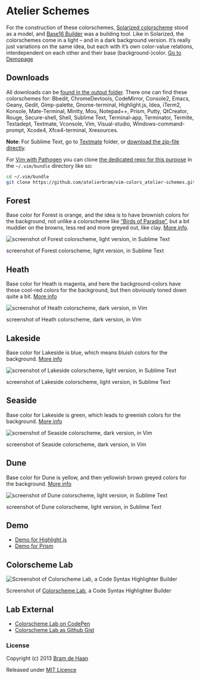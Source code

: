 Atelier Schemes
===============

For the construction of these colorschemes,  [Solarized colorscheme](http://ethanschoonover.com/solarized) stood as a model, and [Base16 Builder](https://github.com/chriskempson/base16-builder) was a building tool. Like in Solarized, the colorschemes come in a light – and in a dark background version. It’s really just variations on the same idea, but each with it’s own color-value relations, interdependent on each other and their base (background-)color.
[Go to Demopage](http://atelierbram.github.io/syntax-highlighting/atelier-schemes)

## Downloads
All downloads can be [found in the output folder](https://github.com/atelierbram/syntax-highlighting/tree/master/atelier-schemes/output). There one can find these colorschemes for: Bbedit, ChromeDevtools, CodeMirror, Console2, Emacs, Geany, Gedit, Gimp-palette, Gnome-terminal, Highlight.js, Idea, iTerm2, Konsole, Mate-Terminal, Mintty, Mou, Notepad++, Prism, Putty, QtCreator, Rouge, Secure-shell, Shell, Sublime Text, Terminal-app, Terminator, Termite, Textadept, Textmate, Vconsole, Vim, Visual-studio, Windows-command-prompt, Xcode4, Xfce4-terminal, Xresources.

**Note**: For Sublime Text, go to [Textmate](https://github.com/atelierbram/syntax-highlighting/tree/master/atelier-schemes/output/textmate) folder, or [download the zip-file directly](https://github.com/atelierbram/syntax-highlighting/tree/master/atelier-schemes/output/textmate/textmate.zip).

For [Vim with Pathogen](https://github.com/tpope/vim-pathogen) you can clone [the dedicated repo for this purpose](https://github.com/atelierbram/vim-colors_atelier-schemes) in the `~/.vim/bundle` directory like so:

```bash
cd ~/.vim/bundle
git clone https://github.com/atelierbram/vim-colors_atelier-schemes.git
```

## Forest
Base color for Forest is orange, and the idea is to have brownish colors for the background, not unlike a colorscheme like [“Birds of Paradise”](http://joebergantine.com/projects/color-schemes/birds-of-paradise/), but a bit muddier on the browns, less red and more greyed out, like clay.
[More info](http://atelierbram.github.io/syntax-highlighting/atelier-schemes/forest).

![screenshot of Forest colorscheme, light version, in Sublime Text](http://atelierbram.github.io/syntax-highlighting/assets/img/forest-light_sublime_640x425.png)

screenshot of Forest colorscheme, light version, in Sublime Text

## Heath
Base color for Heath is magenta, and here the background-colors have these cool-red colors for the background, but then obviously toned down quite a bit.
[More info](http://atelierbram.github.io/syntax-highlighting/atelier-schemes/heath)

![screenshot of Heath colorscheme, dark version, in Vim](http://atelierbram.github.io/syntax-highlighting/assets/img/heath-dark_vim_640x425.png)

screenshot of Heath colorscheme, dark version, in Vim

## Lakeside
Base color for Lakeside is blue, which means bluish colors for the background.
[More info](http://atelierbram.github.io/syntax-highlighting/atelier-schemes/lakeside)

![screenshot of Lakeside colorscheme, light version, in Sublime Text](http://atelierbram.github.io/syntax-highlighting/assets/img/lakeside-light_sublime_640x425.png)

screenshot of Lakeside colorscheme, light version, in Sublime Text

## Seaside
Base color for Lakeside is green, which leads to greenish colors for the background.
[More info](http://atelierbram.github.io/syntax-highlighting/atelier-schemes/seaside)

![screenshot of Seaside colorscheme, dark version, in Vim](http://atelierbram.github.io/syntax-highlighting/assets/img/seaside-dark_vim_640x425.png)

screenshot of Seaside colorscheme, dark version, in Vim

## Dune
Base color for Dune is yellow, and then yellowish brown greyed colors for the background.
[More info](http://atelierbram.github.io/syntax-highlighting/atelier-schemes/dune)

![screenshot of Dune colorscheme, light version, in Sublime Text](http://atelierbram.github.io/syntax-highlighting/assets/img/dune-light_sublime_640x425.png)

screenshot of Dune colorscheme, light version, in Sublime Text

## Demo

* [Demo for Highlight.js](http://atelierbram.github.io/syntax-highlighting/atelier-schemes/demo/highlight-js.html)
* [Demo for Prism](http://atelierbram.github.io/syntax-highlighting/prism)

## Colorscheme Lab

![Screenshot of Colorscheme Lab, a Code Syntax Highlighter Builder](https://lh6.googleusercontent.com/-ZZiLu6PVYCc/UhT1RHORo3I/AAAAAAAAAnQ/bXsZ82HGwtI/s800/screenshot_colorscheme-lab_640x480.png)

Screenshot of [Colorscheme Lab](http://atelierbram.github.io/syntax-highlighting/lab), a Code Syntax Highlighter Builder

## Lab External

* [Colorscheme Lab on CodePen](http://codepen.io/atelierbram/pen/JnbIt)
* [Colorscheme Lab as Github Gist](https://gist.github.com/atelierbram/6283373)

### License

Copyright (c) 2013 [Bram de Haan](http://atelierbramdehaan.nl/)

Released under [MIT Licence](http://atelierbram.mit-license.org)

